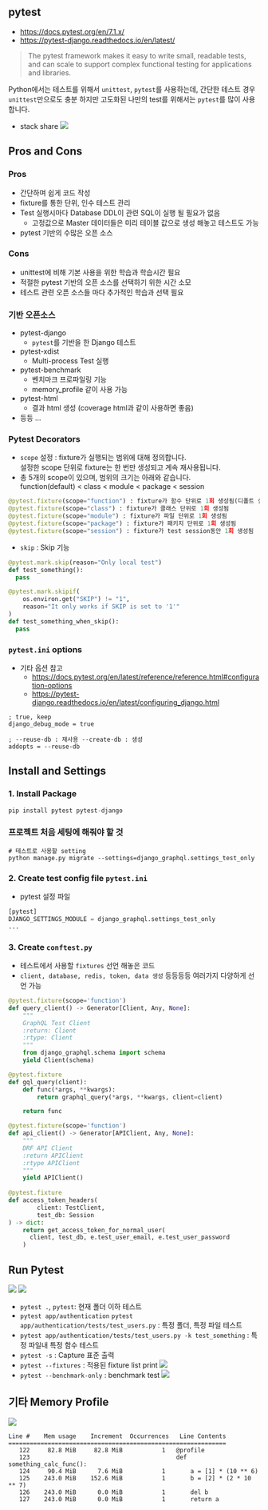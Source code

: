 ## pytest
* https://docs.pytest.org/en/7.1.x/
* https://pytest-django.readthedocs.io/en/latest/
> The pytest framework makes it easy to write small, readable tests, and can scale to support complex functional testing for applications and libraries.

Python에서는 테스트를 위해서 `unittest`, `pytest`를 사용하는데,
간단한 테스트 경우 `unittest`만으로도 충분 하지만 고도화된 나만의 test를 위해서는 `pytest`를 많이 사용합니다.

* stack share
![](images/5b8335ff.png)

## Pros and Cons
### Pros
* 간단하며 쉽게 코드 작성
* fixture를 통한 단위, 인수 테스트 관리
* Test 실행시마다 Database DDL이 관련 SQL이 실행 될 필요가 없음
  * 고정값으로 Master 데이터들은 미리 테이블 값으로 생성 해놓고 테스트도 가능
* pytest 기반의 수많은 오픈 소스

### Cons
* unittest에 비해 기본 사용을 위한 학습과 학습시간 필요
* 적절한 pytest 기반의 오픈 소스를 선택하기 위한 시간 소모 
* 테스트 관련 오픈 소스들 마다 추가적인 학습과 선택 필요


### 기반 오픈소스  
* pytest-django
  * `pytest`를 기반을 한 Django 테스트 
* pytest-xdist
  * Multi-process Test 실행 
* pytest-benchmark
  * 벤치마크 프로파일링 기능
  * memory_profile 같이 사용 가능
* pytest-html
  * 결과 html 생성 (coverage html과 같이 사용하면 좋음)
* 등등 ...


### Pytest Decorators
* `scope` 설정 : fixture가 실행되는 범위에 대해 정의합니다.  
  설정한 scope 단위로 fixture는 한 번만 생성되고 계속 재사용됩니다.
* 총 5개의 scope이 있으며, 범위의 크기는 아래와 같습니다.   
  function(default) < class < module < package < session

```python
@pytest.fixture(scope="function") : fixture가 함수 단위로 1회 생성됨(디폴트 설정으로, @pytest.fixture 와 같습니다.)
@pytest.fixture(scope="class") : fixture가 클래스 단위로 1회 생성됨
@pytest.fixture(scope="module") : fixture가 파일 단위로 1회 생성됨
@pytest.fixture(scope="package") : fixture가 패키지 단위로 1회 생성됨
@pytest.fixture(scope="session") : fixture가 test session동안 1회 생성됨
```


* `skip` : Skip 기능 
```python
@pytest.mark.skip(reason="Only local test")
def test_something():
  pass

@pytest.mark.skipif(
    os.environ.get("SKIP") != "1", 
    reason="It only works if SKIP is set to '1'"
)
def test_something_when_skip():
  pass
```


### `pytest.ini` options
* 기타 옵션 참고 
  * https://docs.pytest.org/en/latest/reference/reference.html#configuration-options
  * https://pytest-django.readthedocs.io/en/latest/configuring_django.html
```shell
; true, keep
django_debug_mode = true

; --reuse-db : 재사용 --create-db : 생성
addopts = --reuse-db 
```



## Install and Settings
### 1. Install Package
```python
pip install pytest pytest-django
```

### 프로젝트 처음 세팅에 해줘야 할 것 
```shell
# 테스트로 사용할 setting 
python manage.py migrate --settings=django_graphql.settings_test_only
```

### 2. Create test config file `pytest.ini`
* pytest 설정 파일
```python
[pytest]
DJANGO_SETTINGS_MODULE = django_graphql.settings_test_only
...

```

### 3. Create `conftest.py`
* 테스트에서 사용할 `fixtures` 선언 해놓은 코드
* `client, database, redis, token, data 생성` 등등등등 여러가지 다양하게 선언 가능

```python
@pytest.fixture(scope='function')
def query_client() -> Generator[Client, Any, None]:
    """
    GraphQL Test Client
    :return: Client
    :rtype: Client
    """
    from django_graphql.schema import schema
    yield Client(schema)

@pytest.fixture
def gql_query(client):
    def func(*args, **kwargs):
        return graphql_query(*args, **kwargs, client=client)

    return func

@pytest.fixture(scope='function')
def api_client() -> Generator[APIClient, Any, None]:
    """
    DRF API Client
    :return APIClient
    :rtype APIClient
    """
    yield APIClient()
    
@pytest.fixture
def access_token_headers(
        client: TestClient, 
        test_db: Session
) -> dict:
    return get_access_token_for_normal_user(
      client, test_db, e.test_user_email, e.test_user_password
    )
```


## Run Pytest
![](images/94019417.png)
![](images/92dbdb9f.png)

* `pytest .`, `pytest`: 현재 폴더 이하 테스트
* `pytest app/authentication` `pytest app/authentication/tests/test_users.py` : 특정 폴더, 특정 파일 테스트   
* `pytest app/authentication/tests/test_users.py -k test_something` : 특정 파일내 특정 함수 테스트
* `pytest -s` : Capture 표준 출력  
* `pytest --fixtures` : 적용된 fixture list print
![](images/3b96df7f.png)
* `pytest --benchmark-only` : benchmark test
![](images/0c292669.png)


## 기타 Memory Profile
![](images/a89b8216.png)
```shell
Line #    Mem usage    Increment  Occurrences   Line Contents
=============================================================
   122     82.8 MiB     82.8 MiB           1   @profile
   123                                         def something_calc_func():
   124     90.4 MiB      7.6 MiB           1       a = [1] * (10 ** 6)
   125    243.0 MiB    152.6 MiB           1       b = [2] * (2 * 10 ** 7)
   126    243.0 MiB      0.0 MiB           1       del b
   127    243.0 MiB      0.0 MiB           1       return a
```